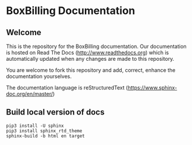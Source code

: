 # BoxBilling Documentation

## Welcome

This is the repository for the BoxBilling documentation. Our documentation is
hosted on Read The Docs (http://www.readthedocs.org) which is automatically
updated when any changes are made to this repository.

You are welcome to fork this repository and add, correct, enhance the
documentation yourselves.

The documentation language is reStructuredText (https://www.sphinx-doc.org/en/master/)

## Build local version of docs

    pip3 install -U sphinx
    pip3 install sphinx_rtd_theme
    sphinx-build -b html en target
